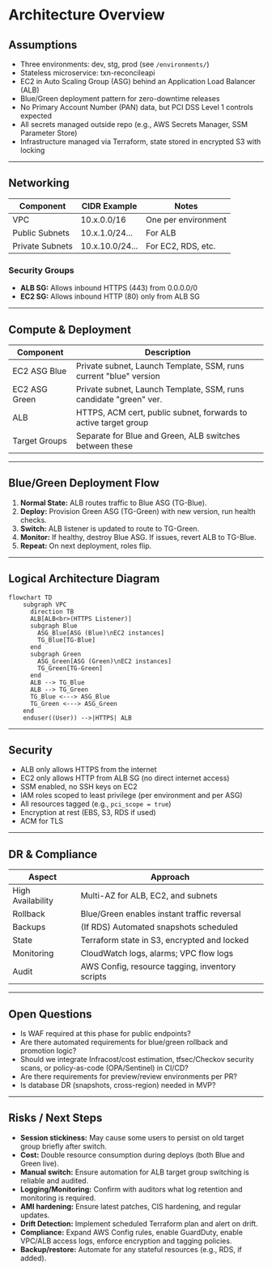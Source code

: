 # Architecture Overview

## Assumptions

- Three environments: dev, stg, prod (see `/environments/`)
- Stateless microservice: txn-reconcileapi
- EC2 in Auto Scaling Group (ASG) behind an Application Load Balancer (ALB)
- Blue/Green deployment pattern for zero-downtime releases
- No Primary Account Number (PAN) data, but PCI DSS Level 1 controls expected
- All secrets managed outside repo (e.g., AWS Secrets Manager, SSM Parameter Store)
- Infrastructure managed via Terraform, state stored in encrypted S3 with locking

---

## Networking

| Component      | CIDR Example      | Notes                |
|----------------|------------------|----------------------|
| VPC            | 10.x.0.0/16      | One per environment  |
| Public Subnets | 10.x.1.0/24...   | For ALB              |
| Private Subnets| 10.x.10.0/24...  | For EC2, RDS, etc.   |

### Security Groups

- **ALB SG:** Allows inbound HTTPS (443) from 0.0.0.0/0
- **EC2 SG:** Allows inbound HTTP (80) only from ALB SG

---

## Compute & Deployment

| Component     | Description                                                       |
|---------------|-------------------------------------------------------------------|
| EC2 ASG Blue  | Private subnet, Launch Template, SSM, runs current "blue" version |
| EC2 ASG Green | Private subnet, Launch Template, SSM, runs candidate "green" ver. |
| ALB           | HTTPS, ACM cert, public subnet, forwards to active target group   |
| Target Groups | Separate for Blue and Green, ALB switches between these           |

---

## Blue/Green Deployment Flow

1. **Normal State:** ALB routes traffic to Blue ASG (TG-Blue).
2. **Deploy:** Provision Green ASG (TG-Green) with new version, run health checks.
3. **Switch:** ALB listener is updated to route to TG-Green.
4. **Monitor:** If healthy, destroy Blue ASG. If issues, revert ALB to TG-Blue.
5. **Repeat:** On next deployment, roles flip.

---

## Logical Architecture Diagram

```mermaid
flowchart TD
    subgraph VPC
      direction TB
      ALB[ALB<br>(HTTPS Listener)]
      subgraph Blue
        ASG_Blue[ASG (Blue)\nEC2 instances]
        TG_Blue[TG-Blue]
      end
      subgraph Green
        ASG_Green[ASG (Green)\nEC2 instances]
        TG_Green[TG-Green]
      end
      ALB --> TG_Blue
      ALB --> TG_Green
      TG_Blue <---> ASG_Blue
      TG_Green <---> ASG_Green
    end
    enduser((User)) -->|HTTPS| ALB
```

---

## Security

- ALB only allows HTTPS from the internet
- EC2 only allows HTTP from ALB SG (no direct internet access)
- SSM enabled, no SSH keys on EC2
- IAM roles scoped to least privilege (per environment and per ASG)
- All resources tagged (e.g., `pci_scope = true`)
- Encryption at rest (EBS, S3, RDS if used)
- ACM for TLS

---

## DR & Compliance

| Aspect         | Approach                                                  |
|----------------|----------------------------------------------------------|
| High Availability | Multi-AZ for ALB, EC2, and subnets                   |
| Rollback       | Blue/Green enables instant traffic reversal               |
| Backups        | (If RDS) Automated snapshots scheduled                    |
| State          | Terraform state in S3, encrypted and locked               |
| Monitoring     | CloudWatch logs, alarms; VPC flow logs                    |
| Audit          | AWS Config, resource tagging, inventory scripts           |

---

## Open Questions

- Is WAF required at this phase for public endpoints?
- Are there automated requirements for blue/green rollback and promotion logic?
- Should we integrate Infracost/cost estimation, tfsec/Checkov security scans, or policy-as-code (OPA/Sentinel) in CI/CD?
- Are there requirements for preview/review environments per PR?
- Is database DR (snapshots, cross-region) needed in MVP?

---

## Risks / Next Steps

- **Session stickiness:** May cause some users to persist on old target group briefly after switch.
- **Cost:** Double resource consumption during deploys (both Blue and Green live).
- **Manual switch:** Ensure automation for ALB target group switching is reliable and audited.
- **Logging/Monitoring:** Confirm with auditors what log retention and monitoring is required.
- **AMI hardening:** Ensure latest patches, CIS hardening, and regular updates.
- **Drift Detection:** Implement scheduled Terraform plan and alert on drift.
- **Compliance:** Expand AWS Config rules, enable GuardDuty, enable VPC/ALB access logs, enforce encryption and tagging policies.
- **Backup/restore:** Automate for any stateful resources (e.g., RDS, if added).
